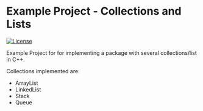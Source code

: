 # Example Project - Collections and Lists
[![License](https://img.shields.io/github/license/TobiasBriones/example.cs.datastructures.cpp.collections)](https://github.com/TobiasBriones/example.cs.datastructures.cpp.collections/blob/master/LICENSE)

Example Project for for implementing a package with several collections/list in C++.

Collections implemented are:
* ArrayList
* LinkedList
* Stack
* Queue
